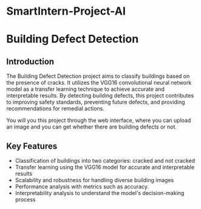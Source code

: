 # SmartIntern-Project-AI

# Building Defect Detection

## Introduction
The Building Defect Detection project aims to classify buildings based on the presence of cracks. It utilizes the VGG16 convolutional neural network model as a transfer learning technique to achieve accurate and interpretable results. By detecting building defects, this project contributes to improving safety standards, preventing future defects, and providing recommendations for remedial actions.

You will you this project through the web interface, where you can upload an image and you can get whether there are building defects or not.

## Key Features
- Classification of buildings into two categories: cracked and not cracked
- Transfer learning using the VGG16 model for accurate and interpretable results
- Scalability and robustness for handling diverse building images
- Performance analysis with metrics such as accuracy.
- Interpretability analysis to understand the model's decision-making process
